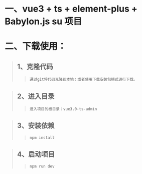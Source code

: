 # 一、vue3 + ts + element-plus + Babylon.js su 项目

# 二、下载使用：

> ## 1、克隆代码
>
> > ```
> > 通过git将代码克隆到本地；或者使用下载安装包模式进行下载。
> > ```

> ## 2、进入目录
>
> > ```
> > 进入项目的根目录：vue3.0-ts-admin
> > ```

> ## 3、安装依赖
>
> > ```
> > npm install
> > ```

> ## 4、启动项目
>
> > ```
> > npm run dev
> > ```
